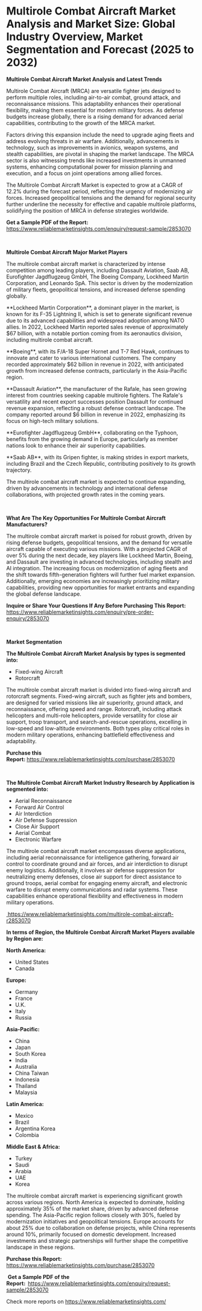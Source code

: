 <p><h1>Multirole Combat Aircraft Market Analysis and Market Size: Global Industry Overview, Market Segmentation and Forecast (2025 to 2032)</h1></p><p><strong>Multirole Combat Aircraft Market Analysis and Latest Trends</strong></p>
<p><p>Multirole Combat Aircraft (MRCA) are versatile fighter jets designed to perform multiple roles, including air-to-air combat, ground attack, and reconnaissance missions. This adaptability enhances their operational flexibility, making them essential for modern military forces. As defense budgets increase globally, there is a rising demand for advanced aerial capabilities, contributing to the growth of the MRCA market. </p><p>Factors driving this expansion include the need to upgrade aging fleets and address evolving threats in air warfare. Additionally, advancements in technology, such as improvements in avionics, weapon systems, and stealth capabilities, are pivotal in shaping the market landscape. The MRCA sector is also witnessing trends like increased investments in unmanned systems, enhancing computational power for mission planning and execution, and a focus on joint operations among allied forces. </p><p>The Multirole Combat Aircraft Market is expected to grow at a CAGR of 12.2% during the forecast period, reflecting the urgency of modernizing air forces. Increased geopolitical tensions and the demand for regional security further underline the necessity for effective and capable multirole platforms, solidifying the position of MRCA in defense strategies worldwide.</p></p>
<p><strong>Get a Sample PDF of the Report:&nbsp;</strong> <a href="https://www.reliablemarketinsights.com/enquiry/request-sample/2853070?utm_campaign=1166&utm_medium=2&utm_source=Github&utm_content=ia&utm_term=11032025&utm_id=multirole-combat-aircraft">https://www.reliablemarketinsights.com/enquiry/request-sample/2853070</a></p>
<p>&nbsp;</p>
<p><strong>Multirole Combat Aircraft Major Market Players</strong></p>
<p><p>The multirole combat aircraft market is characterized by intense competition among leading players, including Dassault Aviation, Saab AB, Eurofighter Jagdflugzeug GmbH, The Boeing Company, Lockheed Martin Corporation, and Leonardo SpA. This sector is driven by the modernization of military fleets, geopolitical tensions, and increased defense spending globally.</p><p>**Lockheed Martin Corporation**, a dominant player in the market, is known for its F-35 Lightning II, which is set to generate significant revenue due to its advanced capabilities and widespread adoption among NATO allies. In 2022, Lockheed Martin reported sales revenue of approximately $67 billion, with a notable portion coming from its aeronautics division, including multirole combat aircraft.</p><p>**Boeing**, with its F/A-18 Super Hornet and T-7 Red Hawk, continues to innovate and cater to various international customers. The company recorded approximately $62 billion in revenue in 2022, with anticipated growth from increased defense contracts, particularly in the Asia-Pacific region.</p><p>**Dassault Aviation**, the manufacturer of the Rafale, has seen growing interest from countries seeking capable multirole fighters. The Rafale's versatility and recent export successes position Dassault for continued revenue expansion, reflecting a robust defense contract landscape. The company reported around $6 billion in revenue in 2022, emphasizing its focus on high-tech military solutions.</p><p>**Eurofighter Jagdflugzeug GmbH**, collaborating on the Typhoon, benefits from the growing demand in Europe, particularly as member nations look to enhance their air superiority capabilities.</p><p>**Saab AB**, with its Gripen fighter, is making strides in export markets, including Brazil and the Czech Republic, contributing positively to its growth trajectory.</p><p>The multirole combat aircraft market is expected to continue expanding, driven by advancements in technology and international defense collaborations, with projected growth rates in the coming years.</p></p>
<p>&nbsp;</p>
<p><strong>What Are The Key Opportunities For Multirole Combat Aircraft Manufacturers?</strong></p>
<p><p>The multirole combat aircraft market is poised for robust growth, driven by rising defense budgets, geopolitical tensions, and the demand for versatile aircraft capable of executing various missions. With a projected CAGR of over 5% during the next decade, key players like Lockheed Martin, Boeing, and Dassault are investing in advanced technologies, including stealth and AI integration. The increasing focus on modernization of aging fleets and the shift towards fifth-generation fighters will further fuel market expansion. Additionally, emerging economies are increasingly prioritizing military capabilities, providing new opportunities for market entrants and expanding the global defense landscape.</p></p>
<p><strong>Inquire or Share Your Questions If Any Before Purchasing This Report:</strong> <a href="https://www.reliablemarketinsights.com/enquiry/pre-order-enquiry/2853070?utm_campaign=1166&utm_medium=2&utm_source=Github&utm_content=ia&utm_term=11032025&utm_id=multirole-combat-aircraft">https://www.reliablemarketinsights.com/enquiry/pre-order-enquiry/2853070</a></p>
<p>&nbsp;</p>
<p><strong>Market Segmentation</strong></p>
<p><strong>The Multirole Combat Aircraft Market Analysis by types is segmented into:</strong></p>
<p><ul><li>Fixed-wing Aircraft</li><li>Rotorcraft</li></ul></p>
<p><p>The multirole combat aircraft market is divided into fixed-wing aircraft and rotorcraft segments. Fixed-wing aircraft, such as fighter jets and bombers, are designed for varied missions like air superiority, ground attack, and reconnaissance, offering speed and range. Rotorcraft, including attack helicopters and multi-role helicopters, provide versatility for close air support, troop transport, and search-and-rescue operations, excelling in low-speed and low-altitude environments. Both types play critical roles in modern military operations, enhancing battlefield effectiveness and adaptability.</p></p>
<p><strong>Purchase this Report:&nbsp;</strong><a href="https://www.reliablemarketinsights.com/purchase/2853070?utm_campaign=1166&utm_medium=2&utm_source=Github&utm_content=ia&utm_term=11032025&utm_id=multirole-combat-aircraft">https://www.reliablemarketinsights.com/purchase/2853070</a></p>
<p>&nbsp;</p>
<p><strong>The Multirole Combat Aircraft Market Industry Research by Application is segmented into:</strong></p>
<p><ul><li>Aerial Reconnaissance</li><li>Forward Air Control</li><li>Air Interdiction</li><li>Air Defense Suppression</li><li>Close Air Support</li><li>Aerial Combat</li><li>Electronic Warfare</li></ul></p>
<p><p>The multirole combat aircraft market encompasses diverse applications, including aerial reconnaissance for intelligence gathering, forward air control to coordinate ground and air forces, and air interdiction to disrupt enemy logistics. Additionally, it involves air defense suppression for neutralizing enemy defenses, close air support for direct assistance to ground troops, aerial combat for engaging enemy aircraft, and electronic warfare to disrupt enemy communications and radar systems. These capabilities enhance operational flexibility and effectiveness in modern military operations.</p></p>
<p><a href="https://www.reliablemarketinsights.com/multirole-combat-aircraft-r2853070?utm_campaign=1166&utm_medium=2&utm_source=Github&utm_content=ia&utm_term=11032025&utm_id=multirole-combat-aircraft">&nbsp;https://www.reliablemarketinsights.com/multirole-combat-aircraft-r2853070</a></p>
<p><strong>In terms of Region, the Multirole Combat Aircraft Market Players available by Region are:</strong></p>
<p>
    <p> <strong> North America: </strong>
        <ul>
            <li>United States</li>
            <li>Canada</li>
        </ul>
        </p> 
    <p> <strong> Europe: </strong>
        <ul>
            <li>Germany</li>
            <li>France</li>
            <li>U.K.</li>
            <li>Italy</li>
            <li>Russia</li>
        </ul>
        </p> 
    <p> <strong> Asia-Pacific: </strong>
        <ul>
            <li>China</li>
            <li>Japan</li>
            <li>South Korea</li>
            <li>India</li>
            <li>Australia</li>
            <li>China Taiwan</li>
            <li>Indonesia</li>
            <li>Thailand</li>
            <li>Malaysia</li>
        </ul>
        </p> 
    <p> <strong> Latin America: </strong>
        <ul>
            <li>Mexico</li>
            <li>Brazil</li>
            <li>Argentina Korea</li>
            <li>Colombia</li>
        </ul>
        </p> 
    <p> <strong> Middle East & Africa: </strong>
        <ul>
            <li>Turkey</li>
            <li>Saudi</li>
            <li>Arabia</li>
            <li>UAE</li>
            <li>Korea</li>
        </ul>
    </p>
    </p>
<p><p>The multirole combat aircraft market is experiencing significant growth across various regions. North America is expected to dominate, holding approximately 35% of the market share, driven by advanced defense spending. The Asia-Pacific region follows closely with 30%, fueled by modernization initiatives and geopolitical tensions. Europe accounts for about 25% due to collaboration on defense projects, while China represents around 10%, primarily focused on domestic development. Increased investments and strategic partnerships will further shape the competitive landscape in these regions.</p></p>
<p><strong>Purchase this Report: </strong><a href="https://www.reliablemarketinsights.com/purchase/2853070?utm_campaign=1166&utm_medium=2&utm_source=Github&utm_content=ia&utm_term=11032025&utm_id=multirole-combat-aircraft">https://www.reliablemarketinsights.com/purchase/2853070</a></p>
<p>&nbsp;<strong>Get a Sample PDF of the Report:&nbsp;&nbsp;</strong><a href="https://www.reliablemarketinsights.com/enquiry/request-sample/2853070?utm_campaign=1166&utm_medium=2&utm_source=Github&utm_content=ia&utm_term=11032025&utm_id=multirole-combat-aircraft">https://www.reliablemarketinsights.com/enquiry/request-sample/2853070</a></p>
<p><strong></strong></p>
<p>Check more reports on <a href="https://www.reliablemarketinsights.com/?utm_campaign=1166&utm_medium=2&utm_source=Github&utm_content=ia&utm_term=11032025&utm_id=multirole-combat-aircraft">https://www.reliablemarketinsights.com/</a></p>